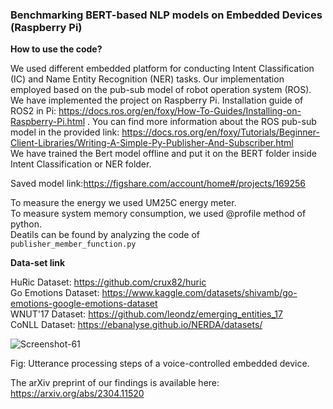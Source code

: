 ### Benchmarking BERT-based NLP models on Embedded Devices (Raspberry Pi)

**How to use the code?**  


We used different embedded platform for conducting Intent Classification (IC) and Name Entity Recognition (NER) tasks. Our implementation employed based on the pub-sub model of robot operation system (ROS). We have implemented the project on Raspberry Pi. Installation guide of ROS2 in Pi: https://docs.ros.org/en/foxy/How-To-Guides/Installing-on-Raspberry-Pi.html . You can find more information about the ROS pub-sub model in the provided link: https://docs.ros.org/en/foxy/Tutorials/Beginner-Client-Libraries/Writing-A-Simple-Py-Publisher-And-Subscriber.html  
We have trained the Bert model offline and put it on the BERT folder inside Intent Classification or NER folder.  

Saved model link:https://figshare.com/account/home#/projects/169256

To measure the energy we used UM25C energy meter.     
To measure system memory consumption, we used @profile method of python.   
Deatils can be found by analyzing the code of `publisher_member_function.py`    
  
**Data-set link**   


HuRic Dataset: https://github.com/crux82/huric      
Go Emotions Dataset: https://www.kaggle.com/datasets/shivamb/go-emotions-google-emotions-dataset        
WNUT'17 Dataset: https://github.com/leondz/emerging_entities_17         
CoNLL Dataset: https://ebanalyse.github.io/NERDA/datasets/     

![Screenshot-61](https://github.com/CPS2RL/NLP-on-Embedded-Devices/assets/71979845/2690e3a1-27af-4b9f-8523-6ec05df8df8a)

Fig: Utterance processing steps of a voice-controlled embedded device.

The arXiv preprint of our findings is available here: https://arxiv.org/abs/2304.11520      
